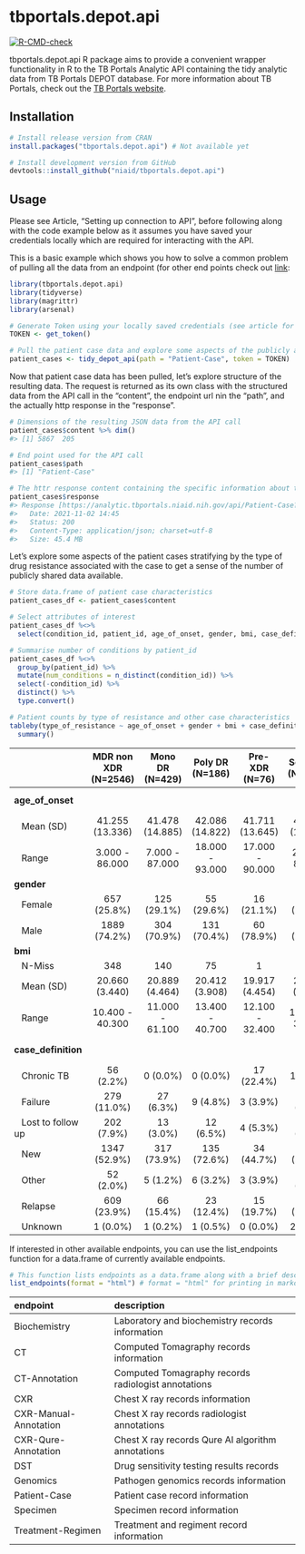 
<!-- README.md is generated from README.Rmd. Please edit that file -->

# tbportals.depot.api

<!-- badges: start -->

[![R-CMD-check](https://github.com/niaid/tbportals.depot.api/workflows/R-CMD-check/badge.svg)](https://github.com/niaid/tbportals.depot.api/actions)
<!-- badges: end -->

tbportals.depot.api R package aims to provide a convenient wrapper
functionality in R to the TB Portals Analytic API containing the tidy
analytic data from TB Portals DEPOT database. For more information about
TB Portals, check out the [TB Portals
website](https://tbportals.niaid.nih.gov/).

## Installation

``` r
# Install release version from CRAN
install.packages("tbportals.depot.api") # Not available yet

# Install development version from GitHub
devtools::install_github("niaid/tbportals.depot.api")
```

## Usage

Please see Article, “Setting up connection to API”, before following
along with the code example below as it assumes you have saved your
credentials locally which are required for interacting with the API.

This is a basic example which shows you how to solve a common problem of
pulling all the data from an endpoint (for other end points check out
[link](https://analytic.tbportals.niaid.nih.gov/index.html):

``` r
library(tbportals.depot.api)
library(tidyverse)
library(magrittr)
library(arsenal)

# Generate Token using your locally saved credentials (see article for how to set up)
TOKEN <- get_token()

# Pull the patient case data and explore some aspects of the publicly available cases
patient_cases <- tidy_depot_api(path = "Patient-Case", token = TOKEN)
```

Now that patient case data has been pulled, let’s explore structure of
the resulting data. The request is returned as its own class with the
structured data from the API call in the “content”, the endpoint url nin
the “path”, and the actually http response in the “response”.

``` r
# Dimensions of the resulting JSON data from the API call
patient_cases$content %>% dim()
#> [1] 5867  205

# End point used for the API call
patient_cases$path
#> [1] "Patient-Case"

# The httr response content containing the specific information about the call
patient_cases$response
#> Response [https://analytic.tbportals.niaid.nih.gov/api/Patient-Case?returnCsv=false&cohortId=]
#>   Date: 2021-11-02 14:45
#>   Status: 200
#>   Content-Type: application/json; charset=utf-8
#>   Size: 45.4 MB
```

Let’s explore some aspects of the patient cases stratifying by the type
of drug resistance associated with the case to get a sense of the number
of publicly shared data available.

``` r
# Store data.frame of patient case characteristics
patient_cases_df <- patient_cases$content

# Select attributes of interest
patient_cases_df %<>%
  select(condition_id, patient_id, age_of_onset, gender, bmi, case_definition, type_of_resistance)

# Summarise number of conditions by patient_id
patient_cases_df %<>%
  group_by(patient_id) %>%
  mutate(num_conditions = n_distinct(condition_id)) %>%
  select(-condition_id) %>%
  distinct() %>%
  type.convert()

# Patient counts by type of resistance and other case characteristics
tableby(type_of_resistance ~ age_of_onset + gender + bmi + case_definition, data = patient_cases_df) %>%
  summary()
```

|                      | MDR non XDR (N=2546) | Mono DR (N=429) | Poly DR (N=186) | Pre-XDR (N=76)  | Sensitive (N=1716) |   XDR (N=914)   | Total (N=5867)  |    p value |
|:---------------------|:--------------------:|:---------------:|:---------------:|:---------------:|:------------------:|:---------------:|:---------------:|-----------:|
| **age\_of\_onset**   |                      |                 |                 |                 |                    |                 |                 | &lt; 0.001 |
|    Mean (SD)         |   41.255 (13.336)    | 41.478 (14.885) | 42.086 (14.822) | 41.711 (13.645) |  43.300 (15.463)   | 41.431 (12.891) | 41.929 (14.114) |            |
|    Range             |    3.000 - 86.000    | 7.000 - 87.000  | 18.000 - 93.000 | 17.000 - 90.000 |   2.000 - 89.000   | 15.000 - 84.000 | 2.000 - 93.000  |            |
| **gender**           |                      |                 |                 |                 |                    |                 |                 |      0.363 |
|    Female            |     657 (25.8%)      |   125 (29.1%)   |   55 (29.6%)    |   16 (21.1%)    |    478 (27.9%)     |   244 (26.7%)   |  1575 (26.8%)   |            |
|    Male              |     1889 (74.2%)     |   304 (70.9%)   |   131 (70.4%)   |   60 (78.9%)    |    1238 (72.1%)    |   670 (73.3%)   |  4292 (73.2%)   |            |
| **bmi**              |                      |                 |                 |                 |                    |                 |                 |      0.009 |
|    N-Miss            |         348          |       140       |       75        |        1        |        745         |       69        |      1378       |            |
|    Mean (SD)         |    20.660 (3.440)    | 20.889 (4.464)  | 20.412 (3.908)  | 19.917 (4.454)  |   21.075 (3.713)   | 20.620 (3.628)  | 20.738 (3.643)  |            |
|    Range             |   10.400 - 40.300    | 11.000 - 61.100 | 13.400 - 40.700 | 12.100 - 32.400 |  11.700 - 36.500   | 11.800 - 38.600 | 10.400 - 61.100 |            |
| **case\_definition** |                      |                 |                 |                 |                    |                 |                 | &lt; 0.001 |
|    Chronic TB        |      56 (2.2%)       |    0 (0.0%)     |    0 (0.0%)     |   17 (22.4%)    |      1 (0.1%)      |    53 (5.8%)    |   127 (2.2%)    |            |
|    Failure           |     279 (11.0%)      |    27 (6.3%)    |    9 (4.8%)     |    3 (3.9%)     |     28 (1.6%)      |   282 (30.9%)   |   628 (10.7%)   |            |
|    Lost to follow up |      202 (7.9%)      |    13 (3.0%)    |    12 (6.5%)    |    4 (5.3%)     |     41 (2.4%)      |    56 (6.1%)    |   328 (5.6%)    |            |
|    New               |     1347 (52.9%)     |   317 (73.9%)   |   135 (72.6%)   |   34 (44.7%)    |    1434 (83.6%)    |   233 (25.5%)   |  3500 (59.7%)   |            |
|    Other             |      52 (2.0%)       |    5 (1.2%)     |    6 (3.2%)     |    3 (3.9%)     |     21 (1.2%)      |    41 (4.5%)    |   128 (2.2%)    |            |
|    Relapse           |     609 (23.9%)      |   66 (15.4%)    |   23 (12.4%)    |   15 (19.7%)    |    189 (11.0%)     |   249 (27.2%)   |  1151 (19.6%)   |            |
|    Unknown           |       1 (0.0%)       |    1 (0.2%)     |    1 (0.5%)     |    0 (0.0%)     |      2 (0.1%)      |    0 (0.0%)     |    5 (0.1%)     |            |

If interested in other available endpoints, you can use the
list\_endpoints function for a data.frame of currently available
endpoints.

``` r
# This function lists endpoints as a data.frame along with a brief description
list_endpoints(format = "html") # format = "html" for printing in markdown/html file
```

| endpoint              | description                                         |
|:----------------------|:----------------------------------------------------|
| Biochemistry          | Laboratory and biochemistry records information     |
| CT                    | Computed Tomagraphy records information             |
| CT-Annotation         | Computed Tomagraphy records radiologist annotations |
| CXR                   | Chest X ray records information                     |
| CXR-Manual-Annotation | Chest X ray records radiologist annotations         |
| CXR-Qure-Annotation   | Chest X ray records Qure AI algorithm annotations   |
| DST                   | Drug sensitivity testing results records            |
| Genomics              | Pathogen genomics records information               |
| Patient-Case          | Patient case record information                     |
| Specimen              | Specimen record information                         |
| Treatment-Regimen     | Treatment and regiment record information           |
